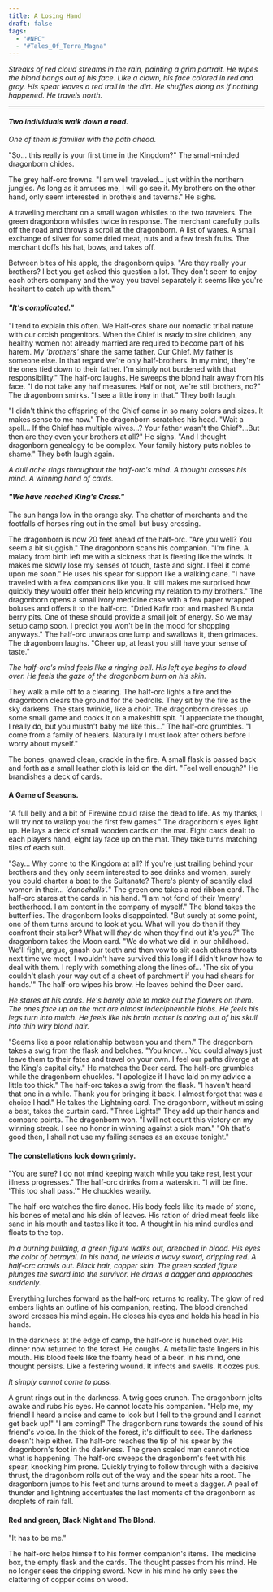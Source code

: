 ```yaml
---
title: A Losing Hand
draft: false
tags:
  - "#NPC"
  - "#Tales_Of_Terra_Magna"
---
```

*Streaks of red cloud streams in the rain, painting a grim portrait. He wipes the blond bangs out of his face. Like a clown, his face colored in red and gray. His spear leaves a red trail in the dirt. He shuffles along as if nothing happened. He travels north.*

---

#### *Two individuals walk down a road.*
*One of them is familiar with the path ahead.*

"So... this really is your first time in the Kingdom?" The small-minded dragonborn chides.

The grey half-orc frowns. "I am well traveled... just within the northern jungles. As long as it amuses me, I will go see it. My brothers on the other hand, only seem interested in brothels and taverns." He sighs. 

A traveling merchant on a small wagon whistles to the two travelers. The green dragonborn whistles twice in response. The merchant carefully pulls off the road and throws a scroll at the dragonborn. A list of wares. A small exchange of silver for some dried meat, nuts and a few fresh fruits. The merchant doffs his hat, bows, and takes off.

Between bites of his apple, the dragonborn quips. "Are they really your brothers? I bet you get asked this question a lot. They don't seem to enjoy each others company and the way you travel separately it seems like you're hesitant to catch up with them."

#### *"It's complicated."*
"I tend to explain this often. We Half-orcs share our nomadic tribal nature with our orcish progenitors. When the Chief is ready to sire children, any healthy women not already married are required to become part of his harem. My *'brothers'* share the same father. Our Chief. My father is someone else. In that regard we're only half-brothers. In my mind, they're the ones tied down to their father. I'm simply not burdened with that responsibility." The half-orc laughs. He sweeps the blond hair away from his face. "I do not take any half measures. Half or not, we're still brothers, no?" The dragonborn smirks. "I see a little irony in that." They both laugh. 

"I didn't think the offspring of the Chief came in so many colors and sizes. It makes sense to me now." The dragonborn scratches his head. "Wait a spell... If the Chief has multiple wives...? Your father wasn't the Chief?...But then are they even your brothers at all?" He sighs. "And I thought dragonborn genealogy to be complex. Your family history puts nobles to shame." They both laugh again.

*A dull ache rings throughout the half-orc's mind. A thought crosses his mind. A winning hand of cards.*

#### *"We have reached King's Cross."*

The sun hangs low in the orange sky. The chatter of merchants and the footfalls of horses ring out in the small but busy crossing.

The dragonborn is now 20 feet ahead of the half-orc. "Are you well? You seem a bit sluggish." The dragonborn scans his companion. "I'm fine. A malady from birth left me with a sickness that is fleeting like the winds. It makes me slowly lose my senses of touch, taste and sight. I feel it come upon me soon." He uses his spear for support like a walking cane. "I have traveled with a few companions like you. It still makes me surprised how quickly they would offer their help knowing my relation to my brothers." The dragonborn opens a small ivory medicine case with a few paper wrapped boluses and offers it to the half-orc. "Dried Kafir root and mashed Blunda berry pits. One of these should provide a small jolt of energy. So we may setup camp soon. I predict you won't be in the mood for shopping anyways." The half-orc unwraps one lump and swallows it, then grimaces. The dragonborn laughs. "Cheer up, at least you still have your sense of taste."

*The half-orc's mind feels like a ringing bell. His left eye begins to cloud over. He feels the gaze of the dragonborn burn on his skin.*

They walk a mile off to a clearing. The half-orc lights a fire and the dragonborn clears the ground for the bedrolls. They sit by the fire as the sky darkens. The stars twinkle, like a choir. The dragonborn dresses up some small game and cooks it on a makeshift spit. "I appreciate the thought, I really do, but you mustn't baby me like this..." The half-orc grumbles. "I come from a family of healers. Naturally I must look after others before I worry about myself."

The bones, gnawed clean, crackle in the fire. A small flask is passed back and forth as a small leather cloth is laid on the dirt. "Feel well enough?" He brandishes a deck of cards.

#### A Game of Seasons.
"A full belly and a bit of Firewine could raise the dead to life. As my thanks, I will try not to wallop you the first few games." The dragonborn's eyes light up. He lays a deck of small wooden cards on the mat. Eight cards dealt to each players hand, eight lay face up on the mat. They take turns matching tiles of each suit.

"Say... Why come to the Kingdom at all? If you're just trailing behind your brothers and they only seem interested to see drinks and women, surely you could charter a boat to the Sultanate? There's plenty of scantily clad women in their... *'dancehalls'.*" The green one takes a red ribbon card. The half-orc stares at the cards in his hand. "I am not fond of their 'merry' brotherhood. I am content in the company of myself." The blond takes the butterflies. The dragonborn looks disappointed. "But surely at some point, one of them turns around to look at you. What will you do then if they confront their stalker? What will *they* do when they find out it's *you?*" The dragonborn takes the Moon card. "We do what we did in our childhood. We'll fight, argue, gnash our teeth and then vow to slit each others throats next time we meet. I wouldn't have survived this long if I didn't know how to deal with them. I reply with something along the lines of... 'The six of you couldn't slash your way out of a sheet of parchment if you had shears for hands.'" The half-orc wipes his brow. He leaves behind the Deer card.

*He stares at his cards. He's barely able to make out the flowers on them. The ones face up on the mat are almost indecipherable blobs. He feels his legs turn into mulch. He feels like his brain matter is oozing out of his skull into thin wiry blond hair.*

"Seems like a poor relationship between you and them." The dragonborn takes a swig from the flask and belches. "You know... You could always just leave them to their fates and travel on your own. I feel our paths diverge at the King's capital city." He matches the Deer card. The half-orc grumbles while the dragonborn chuckles. "I apologize if I have laid on my advice a little too thick." The half-orc takes a swig from the flask. "I haven't heard that one in a while. Thank you for bringing it back. I almost forgot that was a choice I had." He takes the Lightning card. The dragonborn, without missing a beat, takes the curtain card. "Three Lights!" They add up their hands and compare points. The dragonborn won. "I will not count this victory on my winning streak. I see no honor in winning against a sick man." "Oh that's good then, I shall not use my failing senses as an excuse tonight."

#### The constellations look down grimly.
"You are sure? I do not mind keeping watch while you take rest, lest your illness progresses." The half-orc drinks from a waterskin. "I will be fine. 'This too shall pass.'" He chuckles wearily.

The half-orc watches the fire dance. His body feels like its made of stone, his bones of metal and his skin of leaves. His ration of dried meat feels like sand in his mouth and tastes like it too. A thought in his mind curdles and floats to the top.

*In a burning building, a green figure walks out, drenched in blood. His eyes the color of betrayal. In his hand, he wields a wavy sword, dripping red. A half-orc crawls out. Black hair, copper skin. The green scaled figure plunges the sword into the survivor. He draws a dagger and approaches suddenly.*

Everything lurches forward as the half-orc returns to reality. The glow of red embers lights an outline of his companion, resting. The blood drenched sword crosses his mind again. He closes his eyes and holds his head in his hands.

In the darkness at the edge of camp, the half-orc is hunched over. His dinner now returned to the forest. He coughs. A metallic taste lingers in his mouth. His blood feels like the foamy head of a beer. In his mind, one thought persists. Like a festering wound. It infects and swells. It oozes pus.

*It simply cannot come to pass.*

A grunt rings out in the darkness. A twig goes crunch. The dragonborn jolts awake and rubs his eyes. He cannot locate his companion. "Help me, my friend! I heard a noise and came to look but I fell to the ground and I cannot get back up!" "I am coming!" The dragonborn runs towards the sound of his friend's voice. In the thick of the forest, it's difficult to see. The darkness doesn't help either. The half-orc reaches the tip of his spear by the dragonborn's foot in the darkness. The green scaled man cannot notice what is happening. The half-orc sweeps the dragonborn's feet with his spear, knocking him prone. Quickly trying to follow through with a decisive thrust, the dragonborn rolls out of the way and the spear hits a root. The dragonborn jumps to his feet and turns around to meet a dagger. A peal of thunder and lightning accentuates the last moments of the dragonborn as droplets of rain fall.

#### Red and green, Black Night and The Blond.

"It has to be me."

The half-orc helps himself to his former companion's items. The medicine box, the empty flask and the cards. The thought passes from his mind. He no longer sees the dripping sword. Now in his mind he only sees the clattering of copper coins on wood.